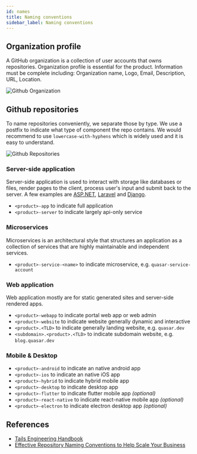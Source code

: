 ```yaml
---
id: names
title: Naming conventions
sidebar_label: Naming conventions
---
```


## Organization profile

A GitHub organization is a collection of user accounts that owns repositories. Organization profile is essential for the product. Information must be complete including: Organization name, Logo, Email, Description, URL, Location.

![Github Organization](/img/docs/company/github-organization.jpg)

## Github repositories

To name repositories conveniently, we separate those by type. We use a postfix to indicate what type of component the repo contains. We would recommend to use `lowercase-with-hyphens` which is widely used and it is easy to understand.

![Github Repositories](/img/docs/company/github-repositories.png)

### Server-side application

Server-side application is used to interact with storage like databases or files, render pages to the client, process user's input and submit back to the server. A few examples are [ASP.NET](http://www.asp.net/), [Laravel](https://laravel.com/) and [Django](https://www.djangoproject.com/).

- `<product>-app` to indicate full application
- `<product>-server` to indicate largely api-only service

### Microservices

Microservices is an architectural style that structures an application as a collection of services that are highly maintainable and independent services.

- `<product>-service-<name>` to indicate microservice, e.g. `quasar-service-account`

### Web application

Web application mostly are for static generated sites and server-side rendered apps.

- `<product>-webapp` to indicate portal web app or web admin
- `<product>-website` to indicate website generally dynamic and interactive
- `<product>.<TLD>` to indicate generally landing website, e.g. `quasar.dev`
- `<subdomain>.<product>.<TLD>` to indicate subdomain website, e.g. `blog.quasar.dev`

### Mobile & Desktop

- `<product>-android` to indicate an native android app
- `<product>-ios` to indicate an native iOS app
- `<product>-hybrid` to indicate hybrid mobile app
- `<product>-desktop` to indicate desktop app
- `<product>-flutter` to indicate flutter mobile app _(optional)_
- `<product>-react-native` to indicate react-native mobile app _(optional)_
- `<product>-electron` to indicate electron desktop app _(optional)_

## References

- [Tails Engineering Handbook](https://talis.github.io/topics/names.html)
- [Effective Repository Naming Conventions to Help Scale Your Business](https://jfrog.com/blog/the-significance-of-names/)
